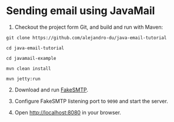 # Sending email using JavaMail

1. Checkout the project form Git, and build and run with Maven:

```
git clone https://github.com/alejandro-du/java-email-tutorial

cd java-email-tutorial

cd javamail-example

mvn clean install

mvn jetty:run
```

2. Download and run [FakeSMTP](https://nilhcem.github.io/FakeSMTP).

3. Configure FakeSMTP listening port to `9090` and start the server.

4. Open [http://localhost:8080](http://localhost:8080) in your browser.
